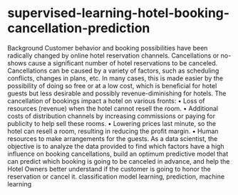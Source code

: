 # supervised-learning-hotel-booking-cancellation-prediction
Background
Customer behavior and booking possibilities have been radically changed by online hotel reservation channels. Cancellations or no-shows cause a significant number of hotel reservations to be canceled. Cancellations can be caused by a variety of factors, such as scheduling conflicts, changes in plans, etc. In many cases, this is made easier by the possibility of doing so free or at a low cost, which is beneficial for hotel guests but less desirable and possibly revenue-diminishing for hotels.
The cancellation of bookings impact a hotel on various fronts:
•	Loss of resources (revenue) when the hotel cannot resell the room.
•	Additional costs of distribution channels by increasing commissions or paying for publicity to help sell these rooms.
•	Lowering prices last minute, so the hotel can resell a room, resulting in reducing the profit margin.
•	Human resources to make arrangements for the guests.
As a data scientist, the objective is to analyze the data provided to find which factors have a high influence on booking cancellations, build an optimum predictive model that can predict which booking is going to be canceled in advance, and help the Hotel Owners better understand if the customer is going to honor the reservation or cancel it.
classification model learning, prediction, machine learning
